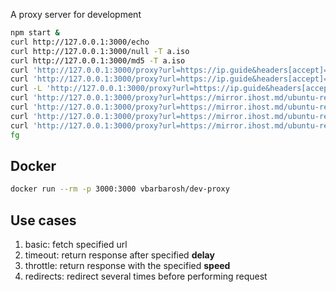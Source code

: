 A proxy server for development

```bash
npm start &
curl http://127.0.0.1:3000/echo
curl http://127.0.0.1:3000/null -T a.iso
curl http://127.0.0.1:3000/md5 -T a.iso
curl 'http://127.0.0.1:3000/proxy?url=https://ip.guide&headers[accept]=*/*'
curl 'http://127.0.0.1:3000/proxy?url=https://ip.guide&headers[accept]=*/*&delay=50000'
curl -L 'http://127.0.0.1:3000/proxy?url=https://ip.guide&headers[accept]=*/*&redirects=3'
curl 'http://127.0.0.1:3000/proxy?url=https://mirror.ihost.md/ubuntu-releases/22.04.3/ubuntu-22.04.3-desktop-amd64.iso&throttle=1k' -o /dev/null
curl 'http://127.0.0.1:3000/proxy?url=https://mirror.ihost.md/ubuntu-releases/22.04.3/ubuntu-22.04.3-desktop-amd64.iso&throttle=256k' -o /dev/null
curl 'http://127.0.0.1:3000/proxy?url=https://mirror.ihost.md/ubuntu-releases/22.04.3/ubuntu-22.04.3-desktop-amd64.iso&throttle=1m' -o /dev/null
curl 'http://127.0.0.1:3000/proxy?url=https://mirror.ihost.md/ubuntu-releases/22.04.3/ubuntu-22.04.3-desktop-amd64.iso&throttle=5m' -o /dev/null
fg
```

## Docker

```bash
docker run --rm -p 3000:3000 vbarbarosh/dev-proxy
```

## Use cases

1. basic: fetch specified url
2. timeout: return response after specified **delay**
3. throttle: return response with the specified **speed**
4. redirects: redirect several times before performing request

